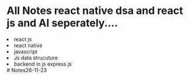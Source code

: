 <h1>
All Notes react native dsa and react js and AI seperately....
</h1>
<li>react js</li>
<li>react native</li>
<li>javascript </li>
<li>Js data strucuture</li>
<li> backend in js express js</li>
# Notes26-11-23
